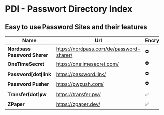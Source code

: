 # PDI - Passwort Directory Index
## Easy to use Password Sites and their features

| Name | Url | Encryption | Burn | API | Password | Upload |
|-----|---|---|---|---|---|---|
| **Nordpass Password Sharer** | https://nordpass.com/de/password-sharer/ | ⛔ | ✅ | ⛔ | ⛔ | ⛔ | ⛔ |
| **OneTimeSecret** | https://onetimesecret.com/ | ⛔ | ✅ | ⛔ | ⛔ | ✅ | ⛔ |
| **Password[dot]link** | https://password.link/ | ⛔ | ✅ | ✅ | ⛔ | ⛔ | ⛔ |
| **Password Pusher** | https://pwpush.com/ | ⛔ | ✅ | ✅ | ⛔ | ⛔ | ✅ |
| **Transfer[dot]pw** | https://transfer.pw/ | ✅ | ✅ | ⛔ | ⛔ | ⛔ | ⛔ |
| **ZPaper** | https://zpaper.dev/ | ✅ | ✅ | ⛔ | ⛔ | ⛔ | ⛔ |